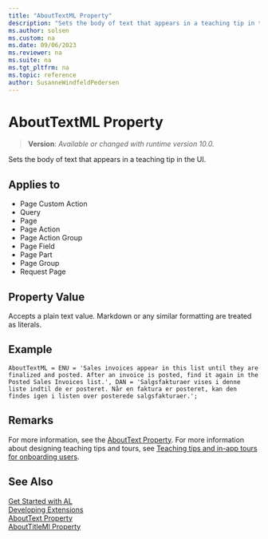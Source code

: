 ```yaml
---
title: "AboutTextML Property"
description: "Sets the body of text that appears in a teaching tip in the UI."
ms.author: solsen
ms.custom: na
ms.date: 09/06/2023
ms.reviewer: na
ms.suite: na
ms.tgt_pltfrm: na
ms.topic: reference
author: SusanneWindfeldPedersen
---
```

[//]: # (START>DO_NOT_EDIT)
[//]: # (IMPORTANT:Do not edit any of the content between here and the END>DO_NOT_EDIT.)
[//]: # (Any modifications should be made in the .xml files in the ModernDev repo.)
# AboutTextML Property
> **Version**: _Available or changed with runtime version 10.0._

Sets the body of text that appears in a teaching tip in the UI.

## Applies to
-   Page Custom Action
-   Query
-   Page
-   Page Action
-   Page Action Group
-   Page Field
-   Page Part
-   Page Group
-   Request Page

[//]: # (IMPORTANT: END>DO_NOT_EDIT)

## Property Value

Accepts a plain text value. Markdown or any similar formatting are treated as literals.

## Example

```al
AboutTextML = ENU = 'Sales invoices appear in this list until they are finalized and posted. After an invoice is posted, find it again in the Posted Sales Invoices list.', DAN = 'Salgsfakturaer vises i denne liste indtil de er posteret. Når en faktura er posteret, kan den findes igen i listen over posterede salgsfakturaer.';
```

## Remarks 

For more information, see the [AboutText Property](devenv-abouttext-property.md). 
For more information about designing teaching tips and tours, see [Teaching tips and in-app tours for onboarding users](../../administration/onboarding-teaching-tips-tours.md).

## See Also  

[Get Started with AL](../devenv-get-started.md)  
[Developing Extensions](../devenv-dev-overview.md)  
[AboutText Property](devenv-abouttext-property.md)  
[AboutTitleMl Property](devenv-abouttitleml-property.md)  
